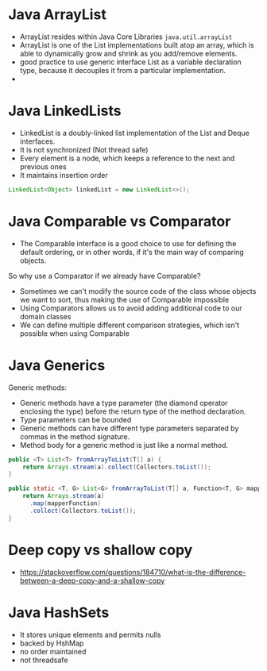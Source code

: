 
# Java ArrayList
- ArrayList resides within Java Core Libraries `java.util.arrayList`
- ArrayList is one of the List implementations built atop an array, which is able to dynamically grow and shrink as you add/remove elements. 
- good practice to use generic interface List as a variable declaration type, because it decouples it from a particular implementation.
- 

# Java LinkedLists
- LinkedList is a doubly-linked list implementation of the List and Deque interfaces.
- It is not synchronized (Not thread safe)
- Every element is a node, which keeps a reference to the next and previous ones
- It maintains insertion order
```java
LinkedList<Object> linkedList = new LinkedList<>();
```
# Java Comparable vs  Comparator
- The Comparable interface is a good choice to use for defining the default ordering, or in other words, if it's the main way of comparing objects.

So why use a Comparator if we already have Comparable?
- Sometimes we can't modify the source code of the class whose objects we want to sort, thus making the use of Comparable impossible
- Using Comparators allows us to avoid adding additional code to our domain classes
- We can define multiple different comparison strategies, which isn't possible when using Comparable

# Java Generics

Generic methods:
- Generic methods have a type parameter (the diamond operator enclosing the type) before the return type of the method declaration.
- Type parameters can be bounded
- Generic methods can have different type parameters separated by commas in the method signature.
- Method body for a generic method is just like a normal method.
```java
public <T> List<T> fromArrayToList(T[] a) {   
    return Arrays.stream(a).collect(Collectors.toList());
}
```
```java
public static <T, G> List<G> fromArrayToList(T[] a, Function<T, G> mapperFunction) {
    return Arrays.stream(a)
      .map(mapperFunction)
      .collect(Collectors.toList());
}
```

# Deep copy vs shallow copy 
- https://stackoverflow.com/questions/184710/what-is-the-difference-between-a-deep-copy-and-a-shallow-copy

# Java HashSets
- It stores unique elements and permits nulls
- backed by HshMap
- no order maintained
- not threadsafe
